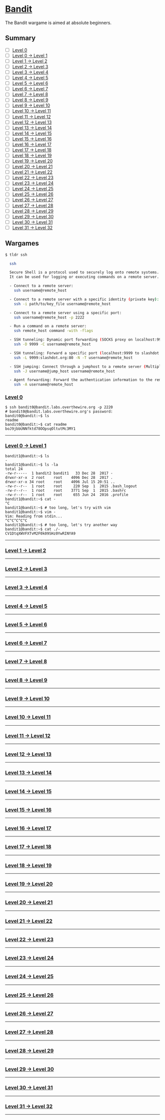 # [Bandit](http://overthewire.org/wargames/bandit)

The Bandit wargame is aimed at absolute beginners.

## Summary
- [ ] [Level 0](#level-0)
- [ ] [Level 0 → Level 1](#level-0--level-1)
- [ ] [Level 1 → Level 2](#level-1--level-2)
- [ ] [Level 2 → Level 3](#level-2--level-3)
- [ ] [Level 3 → Level 4](#level-3--level-4)
- [ ] [Level 4 → Level 5](#level-4--level-5)
- [ ] [Level 5 → Level 6](#level-5--level-6)
- [ ] [Level 6 → Level 7](#level-6--level-7)
- [ ] [Level 7 → Level 8](#level-7--level-8)
- [ ] [Level 8 → Level 9](#level-8--level-9)
- [ ] [Level 9 → Level 10](#level-9--level-10)
- [ ] [Level 10 → Level 11](#level-10--level-11)
- [ ] [Level 11 → Level 12](#level-11--level-12)
- [ ] [Level 12 → Level 13](#level-12--level-13)
- [ ] [Level 13 → Level 14](#level-13--level-14)
- [ ] [Level 14 → Level 15](#level-14--level-15)
- [ ] [Level 15 → Level 16](#level-15--level-16)
- [ ] [Level 16 → Level 17](#level-16--level-17)
- [ ] [Level 17 → Level 18](#level-17--level-18)
- [ ] [Level 18 → Level 19](#level-18--level-19)
- [ ] [Level 19 → Level 20](#level-19--level-20)
- [ ] [Level 20 → Level 21](#level-20--level-21)
- [ ] [Level 21 → Level 22](#level-21--level-22)
- [ ] [Level 22 → Level 23](#level-22--level-23)
- [ ] [Level 23 → Level 24](#level-23--level-24)
- [ ] [Level 24 → Level 25](#level-24--level-25)
- [ ] [Level 25 → Level 26](#level-25--level-26)
- [ ] [Level 26 → Level 27](#level-26--level-27)
- [ ] [Level 27 → Level 28](#level-27--level-28)
- [ ] [Level 28 → Level 29](#level-28--level-29)
- [ ] [Level 29 → Level 30](#level-29--level-30)
- [ ] [Level 30 → Level 31](#level-30--level-31)
- [ ] [Level 31 → Level 32](#level-31--level-32)

## Wargames

```bash
$ tldr ssh

  ssh

  Secure Shell is a protocol used to securely log onto remote systems.
  It can be used for logging or executing commands on a remote server.

  - Connect to a remote server:
    ssh username@remote_host

  - Connect to a remote server with a specific identity (private key):
    ssh -i path/to/key_file username@remote_host

  - Connect to a remote server using a specific port:
    ssh username@remote_host -p 2222

  - Run a command on a remote server:
    ssh remote_host command -with -flags

  - SSH tunneling: Dynamic port forwarding (SOCKS proxy on localhost:9999):
    ssh -D 9999 -C username@remote_host

  - SSH tunneling: Forward a specific port (localhost:9999 to slashdot.org:80) along with disabling pseudo-[t]ty allocation and executio[n] of remote commands:
    ssh -L 9999:slashdot.org:80 -N -T username@remote_host

  - SSH jumping: Connect through a jumphost to a remote server (Multiple jump hops may be specified separated by comma characters):
    ssh -J username@jump_host username@remote_host

  - Agent forwarding: Forward the authentication information to the remote machine (see man ssh_config for available options):
    ssh -A username@remote_host
```

### [Level 0](http://overthewire.org/wargames/bandit/bandit0.html)
```
$ ssh bandit0@bandit.labs.overthewire.org -p 2220
# bandit0@bandit.labs.overthewire.org's password:
bandit0@bandit:~$ ls
readme
bandit0@bandit:~$ cat readme
boJ9jbbUNNfktd78OOpsqOltutMc3MY1
```
---
### [Level 0 → Level 1](http://overthewire.org/wargames/bandit/bandit1.html)
```
bandit1@bandit:~$ ls      
-
bandit1@bandit:~$ ls -la
total 24
-rw-r-----  1 bandit2 bandit1   33 Dec 28  2017 -
drwxr-xr-x  2 root    root    4096 Dec 28  2017 .
drwxr-xr-x 34 root    root    4096 Jul 15 20:51 ..
-rw-r--r--  1 root    root     220 Sep  1  2015 .bash_logout
-rw-r--r--  1 root    root    3771 Sep  1  2015 .bashrc
-rw-r--r--  1 root    root     655 Jun 24  2016 .profile
bandit1@bandit:~$ cat -
^C
bandit1@bandit:~$ # too long, let's try with vim
bandit1@bandit:~$ vim -
Vim: Reading from stdin...
^C^C^C^C^C
bandit1@bandit:~$ # too long, let's try another way
bandit1@bandit:~$ cat ./-
CV1DtqXWVFXTvM2F0k09SHz0YwRINYA9
```
---
### [Level 1 → Level 2](http://overthewire.org/wargames/bandit/bandit2.html)
---
### [Level 2 → Level 3](http://overthewire.org/wargames/bandit/bandit3.html)
---
### [Level 3 → Level 4](http://overthewire.org/wargames/bandit/bandit4.html)
---
### [Level 4 → Level 5](http://overthewire.org/wargames/bandit/bandit5.html)
---
### [Level 5 → Level 6](http://overthewire.org/wargames/bandit/bandit6.html)
---
### [Level 6 → Level 7](http://overthewire.org/wargames/bandit/bandit7.html)
---
### [Level 7 → Level 8](http://overthewire.org/wargames/bandit/bandit8.html)
---
### [Level 8 → Level 9](http://overthewire.org/wargames/bandit/bandit9.html)
---
### [Level 9 → Level 10](http://overthewire.org/wargames/bandit/bandit10.html)
---
### [Level 10 → Level 11](http://overthewire.org/wargames/bandit/bandit11.html)
---
### [Level 11 → Level 12](http://overthewire.org/wargames/bandit/bandit12.html)
---
### [Level 12 → Level 13](http://overthewire.org/wargames/bandit/bandit13.html)
---
### [Level 13 → Level 14](http://overthewire.org/wargames/bandit/bandit14.html)
---
### [Level 14 → Level 15](http://overthewire.org/wargames/bandit/bandit15.html)
---
### [Level 15 → Level 16](http://overthewire.org/wargames/bandit/bandit16.html)
---
### [Level 16 → Level 17](http://overthewire.org/wargames/bandit/bandit17.html)
---
### [Level 17 → Level 18](http://overthewire.org/wargames/bandit/bandit18.html)
---
### [Level 18 → Level 19](http://overthewire.org/wargames/bandit/bandit19.html)
---
### [Level 19 → Level 20](http://overthewire.org/wargames/bandit/bandit20.html)
---
### [Level 20 → Level 21](http://overthewire.org/wargames/bandit/bandit21.html)
---
### [Level 21 → Level 22](http://overthewire.org/wargames/bandit/bandit22.html)
---
### [Level 22 → Level 23](http://overthewire.org/wargames/bandit/bandit23.html)
---
### [Level 23 → Level 24](http://overthewire.org/wargames/bandit/bandit24.html)
---
### [Level 24 → Level 25](http://overthewire.org/wargames/bandit/bandit25.html)
---
### [Level 25 → Level 26](http://overthewire.org/wargames/bandit/bandit26.html)
---
### [Level 26 → Level 27](http://overthewire.org/wargames/bandit/bandit27.html)
---
### [Level 27 → Level 28](http://overthewire.org/wargames/bandit/bandit28.html)
---
### [Level 28 → Level 29](http://overthewire.org/wargames/bandit/bandit29.html)
---
### [Level 29 → Level 30](http://overthewire.org/wargames/bandit/bandit30.html)
---
### [Level 30 → Level 31](http://overthewire.org/wargames/bandit/bandit31.html)
---
### [Level 31 → Level 32](http://overthewire.org/wargames/bandit/bandit32.html)
---
